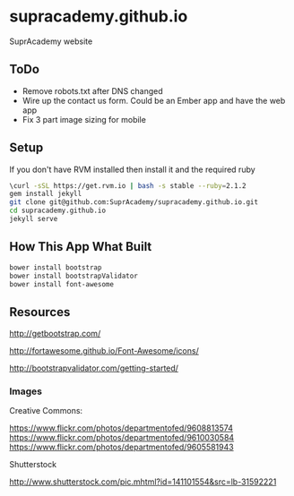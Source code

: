 supracademy.github.io
=====================

SuprAcademy website

## ToDo

* Remove robots.txt after DNS changed
* Wire up the contact us form. Could be an Ember app and have the web app
* Fix 3 part image sizing for mobile

## Setup

If you don't have RVM installed then install it and the required ruby

```bash
\curl -sSL https://get.rvm.io | bash -s stable --ruby=2.1.2
gem install jekyll
git clone git@github.com:SuprAcademy/supracademy.github.io.git
cd supracademy.github.io
jekyll serve
```

## How This App What Built

```bash
bower install bootstrap
bower install bootstrapValidator
bower install font-awesome
```

## Resources

http://getbootstrap.com/

http://fortawesome.github.io/Font-Awesome/icons/

http://bootstrapvalidator.com/getting-started/

### Images

Creative Commons:

https://www.flickr.com/photos/departmentofed/9608813574
https://www.flickr.com/photos/departmentofed/9610030584
https://www.flickr.com/photos/departmentofed/9605581943

Shutterstock

http://www.shutterstock.com/pic.mhtml?id=141101554&src=lb-31592221
